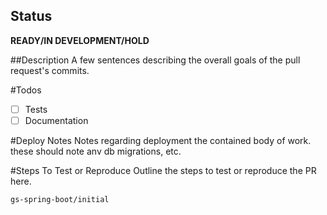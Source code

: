 ## Status
**READY/IN DEVELOPMENT/HOLD**

##Description
A few sentences describing the overall goals of the pull request's commits.

#Todos
- [ ] Tests
- [ ] Documentation

#Deploy Notes
Notes regarding deployment the contained body of work. these should note anv db migrations, etc.

#Steps To Test or Reproduce
Outline the steps to test or reproduce the PR here.

```sh
gs-spring-boot/initial
```